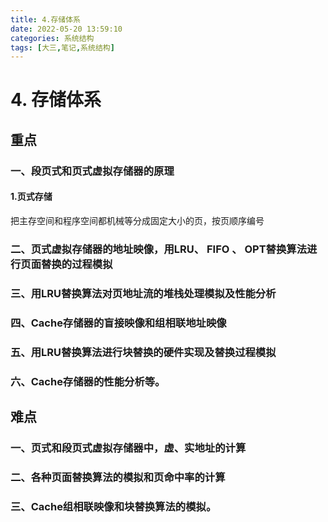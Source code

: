 ```yaml
---
title: 4.存储体系
date: 2022-05-20 13:59:10
categories: 系统结构
tags: [大三,笔记,系统结构]
---
```




# 4. 存储体系

## 重点

### 一、段页式和页式虚拟存储器的原理

#### 1.页式存储

把主存空间和程序空间都机械等分成固定大小的页，按页顺序编号

### 二、页式虚拟存储器的地址映像，用LRU、 FIFO 、 OPT替换算法进行页面替换的过程模拟

### 三、用LRU替换算法对页地址流的堆栈处理模拟及性能分析

### 四、Cache存储器的盲接映像和组相联地址映像

### 五、用LRU替换算法进行块替换的硬件实现及替换过程模拟

### 六、Cache存储器的性能分析等。

## 难点

### 一、页式和段页式虚拟存储器中，虚、实地址的计算

### 二、各种页面替换算法的模拟和页命中率的计算

### 三、Cache组相联映像和块替换算法的模拟。